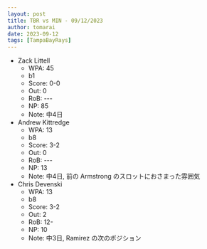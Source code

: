 ```yaml
---
layout: post
title: TBR vs MIN - 09/12/2023
author: tomarai
date: 2023-09-12
tags: [TampaBayRays]
---
```


* Zack Littell
	- WPA: 45
	- b1
	- Score: 0-0
	- Out: 0
	- RoB: ---
	- NP: 85
	- Note: 中4日
* Andrew Kittredge
	- WPA: 13
	- b8
	- Score: 3-2
	- Out: 0
	- RoB: ---
	- NP: 13
	- Note: 中4日, 前の Armstrong のスロットにおさまった雰囲気
* Chris Devenski
	- WPA: 13
	- b8
	- Score: 3-2
	- Out: 2
	- RoB: 12-
	- NP: 10
	- Note: 中3日, Ramirez の次のポジション

